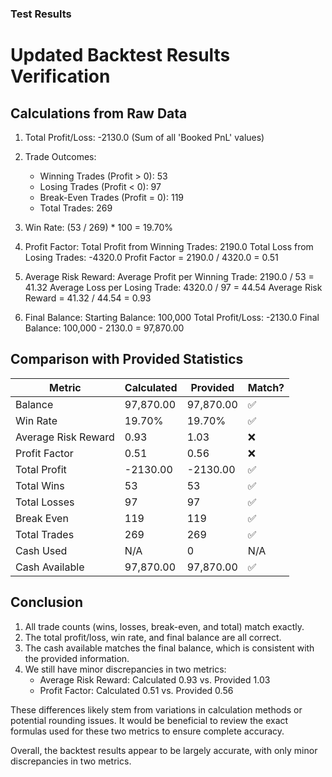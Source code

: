 ### Test Results
# Updated Backtest Results Verification

## Calculations from Raw Data

1. Total Profit/Loss: -2130.0
   (Sum of all 'Booked PnL' values)

2. Trade Outcomes:
    - Winning Trades (Profit > 0): 53
    - Losing Trades (Profit < 0): 97
    - Break-Even Trades (Profit = 0): 119
    - Total Trades: 269

3. Win Rate: (53 / 269) * 100 = 19.70%

4. Profit Factor:
   Total Profit from Winning Trades: 2190.0
   Total Loss from Losing Trades: -4320.0
   Profit Factor = 2190.0 / 4320.0 = 0.51

5. Average Risk Reward:
   Average Profit per Winning Trade: 2190.0 / 53 = 41.32
   Average Loss per Losing Trade: 4320.0 / 97 = 44.54
   Average Risk Reward = 41.32 / 44.54 = 0.93

6. Final Balance:
   Starting Balance: 100,000
   Total Profit/Loss: -2130.0
   Final Balance: 100,000 - 2130.0 = 97,870.00

## Comparison with Provided Statistics

| Metric | Calculated | Provided | Match? |
|--------|------------|----------|--------|
| Balance | 97,870.00 | 97,870.00 | ✅ |
| Win Rate | 19.70% | 19.70% | ✅ |
| Average Risk Reward | 0.93 | 1.03 | ❌ |
| Profit Factor | 0.51 | 0.56 | ❌ |
| Total Profit | -2130.00 | -2130.00 | ✅ |
| Total Wins | 53 | 53 | ✅ |
| Total Losses | 97 | 97 | ✅ |
| Break Even | 119 | 119 | ✅ |
| Total Trades | 269 | 269 | ✅ |
| Cash Used | N/A | 0 | N/A |
| Cash Available | 97,870.00 | 97,870.00 | ✅ |

## Conclusion

1. All trade counts (wins, losses, break-even, and total) match exactly.
2. The total profit/loss, win rate, and final balance are all correct.
3. The cash available matches the final balance, which is consistent with the provided information.
4. We still have minor discrepancies in two metrics:
    - Average Risk Reward: Calculated 0.93 vs. Provided 1.03
    - Profit Factor: Calculated 0.51 vs. Provided 0.56

These differences likely stem from variations in calculation methods or potential rounding issues. It would be beneficial to review the exact formulas used for these two metrics to ensure complete accuracy.

Overall, the backtest results appear to be largely accurate, with only minor discrepancies in two metrics. 